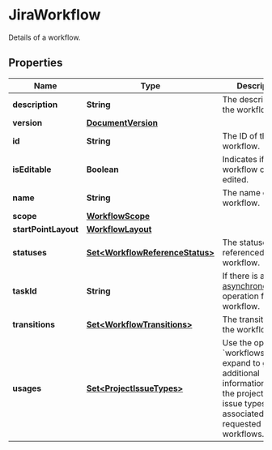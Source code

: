 

# JiraWorkflow

Details of a workflow.

## Properties

| Name | Type | Description | Notes |
|------------ | ------------- | ------------- | -------------|
|**description** | **String** | The description of the workflow. |  [optional] |
|**version** | [**DocumentVersion**](DocumentVersion.md) |  |  [optional] |
|**id** | **String** | The ID of the workflow. |  [optional] |
|**isEditable** | **Boolean** | Indicates if the workflow can be edited. |  [optional] |
|**name** | **String** | The name of the workflow. |  [optional] |
|**scope** | [**WorkflowScope**](WorkflowScope.md) |  |  [optional] |
|**startPointLayout** | [**WorkflowLayout**](WorkflowLayout.md) |  |  [optional] |
|**statuses** | [**Set&lt;WorkflowReferenceStatus&gt;**](WorkflowReferenceStatus.md) | The statuses referenced in this workflow. |  [optional] |
|**taskId** | **String** | If there is a current [asynchronous task](https://dac-static.atlassian.com) operation for this workflow. |  [optional] |
|**transitions** | [**Set&lt;WorkflowTransitions&gt;**](WorkflowTransitions.md) | The transitions of the workflow. |  [optional] |
|**usages** | [**Set&lt;ProjectIssueTypes&gt;**](ProjectIssueTypes.md) | Use the optional &#x60;workflows.usages&#x60; expand to get additional information about the projects and issue types associated with the requested workflows. |  [optional] |



